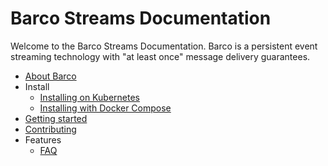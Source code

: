 # Barco Streams Documentation

Welcome to the Barco Streams Documentation. Barco is a persistent event streaming
technology with "at least once" message delivery guarantees.

- [About Barco](./TECHNICAL_INTRO.md)
- Install
    - [Installing on Kubernetes](./install/KUBERNETES.md)
    - [Installing with Docker Compose](./install/DOCKER_COMPOSE.md)
- [Getting started](./GETTING_STARTED.md)
- [Contributing](./CONTRIBUTING.md)
- Features
    - [FAQ](./FAQ.md)

